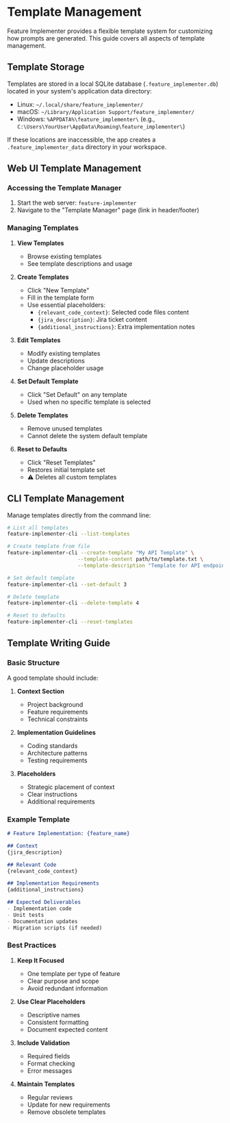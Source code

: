 # Template Management

Feature Implementer provides a flexible template system for customizing how prompts are generated. This guide covers all aspects of template management.

## Template Storage

Templates are stored in a local SQLite database (`.feature_implementer.db`) located in your system's application data directory:

- Linux: `~/.local/share/feature_implementer/`
- macOS: `~/Library/Application Support/feature_implementer/`
- Windows: `%APPDATA%\feature_implementer\` (e.g., `C:\Users\YourUser\AppData\Roaming\feature_implementer\`)

If these locations are inaccessible, the app creates a `.feature_implementer_data` directory in your workspace.

## Web UI Template Management

### Accessing the Template Manager

1. Start the web server: `feature-implementer`
2. Navigate to the "Template Manager" page (link in header/footer)

### Managing Templates

1. **View Templates**
   - Browse existing templates
   - See template descriptions and usage

2. **Create Templates**
   - Click "New Template"
   - Fill in the template form
   - Use essential placeholders:
     - `{relevant_code_context}`: Selected code files content
     - `{jira_description}`: Jira ticket content
     - `{additional_instructions}`: Extra implementation notes

3. **Edit Templates**
   - Modify existing templates
   - Update descriptions
   - Change placeholder usage

4. **Set Default Template**
   - Click "Set Default" on any template
   - Used when no specific template is selected

5. **Delete Templates**
   - Remove unused templates
   - Cannot delete the system default template

6. **Reset to Defaults**
   - Click "Reset Templates"
   - Restores initial template set
   - ⚠️ Deletes all custom templates

## CLI Template Management

Manage templates directly from the command line:

```bash
# List all templates
feature-implementer-cli --list-templates

# Create template from file
feature-implementer-cli --create-template "My API Template" \
                       --template-content path/to/template.txt \
                       --template-description "Template for API endpoints"

# Set default template
feature-implementer-cli --set-default 3

# Delete template
feature-implementer-cli --delete-template 4

# Reset to defaults
feature-implementer-cli --reset-templates
```

## Template Writing Guide

### Basic Structure

A good template should include:

1. **Context Section**
   - Project background
   - Feature requirements
   - Technical constraints

2. **Implementation Guidelines**
   - Coding standards
   - Architecture patterns
   - Testing requirements

3. **Placeholders**
   - Strategic placement of context
   - Clear instructions
   - Additional requirements

### Example Template

```markdown
# Feature Implementation: {feature_name}

## Context
{jira_description}

## Relevant Code
{relevant_code_context}

## Implementation Requirements
{additional_instructions}

## Expected Deliverables
- Implementation code
- Unit tests
- Documentation updates
- Migration scripts (if needed)
```

### Best Practices

1. **Keep It Focused**
   - One template per type of feature
   - Clear purpose and scope
   - Avoid redundant information

2. **Use Clear Placeholders**
   - Descriptive names
   - Consistent formatting
   - Document expected content

3. **Include Validation**
   - Required fields
   - Format checking
   - Error messages

4. **Maintain Templates**
   - Regular reviews
   - Update for new requirements
   - Remove obsolete templates 